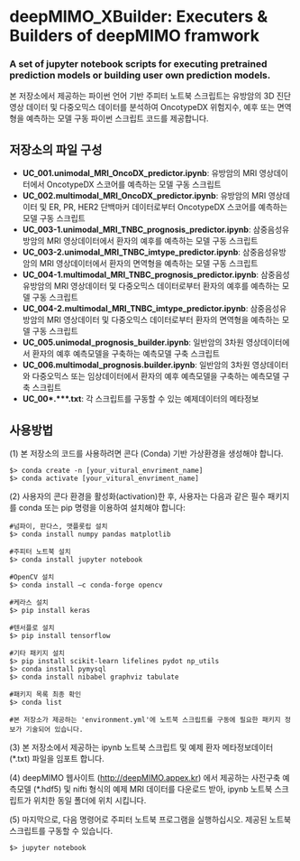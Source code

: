 # deepMIMO_XBuilder: Executers &amp; Builders of deepMIMO framwork
### A set of jupyter notebook scripts for executing pretrained prediction models or building user own prediction models.

본 저장소에서 제공하는 파이썬 언어 기반 주피터 노트북 스크립트는 유방암의 3D 진단영상 데이터 및 다중오믹스 데이터를 분석하여 OncotypeDX 위험지수, 예후 또는 면역형을 예측하는 모델 구동 파이썬 스크립트 코드를 제공합니다.

## 저장소의 파일 구성
* <b>UC_001.unimodal_MRI_OncoDX_predictor.ipynb</b>: 유방암의 MRI 영상데이터에서 OncotypeDX 스코어를 예측하는 모델 구동 스크립트
* <b>UC_002.multimodal_MRI_OncoDX_predictor.ipynb</b>: 유방암의 MRI 영상데이터 및 ER, PR, HER2 단백마커 데이터로부터 OncotypeDX 스코어를 예측하는 모델 구동 스크립트
* <b>UC_003-1.unimodal_MRI_TNBC_prognosis_predictor.ipynb</b>: 삼중음성유방암의 MRI 영상데이터에서 환자의 예후를 예측하는 모델 구동 스크립트
* <b>UC_003-2.unimodal_MRI_TNBC_imtype_predictor.ipynb</b>: 삼중음성유방암의 MRI 영상데이터에서 환자의 면역형을 예측하는 모델 구동 스크립트
* <b>UC_004-1.multimodal_MRI_TNBC_prognosis_predictor.ipynb</b>: 삼중음성유방암의 MRI 영상데이터 및 다중오믹스 데이터로부터 환자의 예후를 예측하는 모델 구동 스크립트
* <b>UC_004-2.multimodal_MRI_TNBC_imtype_predictor.ipynb</b>: 삼중음성유방암의 MRI 영상데이터 및 다중오믹스 데이터로부터 환자의 면역형을 예측하는 모델 구동 스크립트
* <b>UC_005.unimodal_prognosis_builder.ipynb</b>: 일반암의 3차원 영상데이터에서 환자의 예후 예측모델을 구축하는 예측모델 구축 스크립트
* <b>UC_006.multimodal_prognosis.builder.ipynb</b>: 일반암의 3차원 영상데이터와 다중오믹스 또는 임상데이터에서 환자의 예후 예측모델을 구축하는 예측모델 구축 스크립트
* <b>UC_00*.***.txt</b>: 각 스크립트를 구동할 수 있는 예제데이터의 메타정보

## 사용방법
(1) 본 저장소의 코드를 사용하려면 콘다 (Conda) 기반 가상환경을 생성해야 합니다.
<pre><code>$> conda create -n [your_vitural_envriment_name]
$> conda activate [your_vitural_envriment_name]
</code></pre>

(2) 사용자의 콘다 환경을 활성화(activation)한 후, 사용자는 다음과 같은 필수 패키지를 conda 또는 pip 명령을 이용하여 설치해야 합니다:

<pre><code>#넘파이, 판다스, 맷플롯립 설치
$> conda install numpy pandas matplotlib

#주피터 노트북 설치
$> conda install jupyter notebook

#OpenCV 설치
$> conda install –c conda-forge opencv

#케라스 설치
$> pip install keras

#텐서플로 설치
$> pip install tensorflow

#기타 패키지 설치
$> pip install scikit-learn lifelines pydot np_utils
$> conda install pymysql
$> conda install nibabel graphviz tabulate

#패키지 목록 최종 확인
$> conda list

#본 저장소가 제공하는 'environment.yml'에 노트북 스크립트를 구동에 필요한 패키지 정보가 기술되어 있습니다.
</code></pre>

(3) 본 저장소에서 제공하는 ipynb 노트북 스크립트 및 예제 환자 메타정보데이터 (*.txt) 파일을 임포트 합니다.

(4) deepMIMO 웹사이트 (http://deepMIMO.appex.kr) 에서 제공하는 사전구축 예측모델 (*.hdf5) 및 nifti 형식의 예제 MRI 데이터를 다운로드 받아, ipynb 노트북 스크립트가 위치한 동일 폴더에 위치 시킵니다.

(5) 마지막으로, 다음 명령어로 주피터 노트북 프로그램을 실행하십시오. 제공된 노트북 스크립트를 구동할 수 있습니다.
<pre><code>$> jupyter notebook</code></pre>
